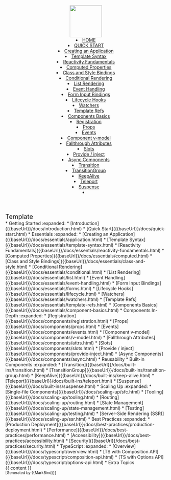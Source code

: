 <head-bottom>
  <link rel="stylesheet" href="{{baseUrl}}/stylesheets/main.css">
</head-bottom>

<header sticky>
  <navbar type="dark">
    <a slot="brand" href="{{baseUrl}}/index.html" title="Home" class="navbar-brand"><img src="{{baseUrl}}/images/vue_logo.png" width="100"/></a>
    <li><a href="{{baseUrl}}/index.html" class="nav-link">HOME</a></li>
    <li><a href="{{baseUrl}}/docs/quick-start.html" class="nav-link">QUICK START</a></li>
    <dropdown header="ESSENTIALS" class="nav-link">
      <li><a href="{{baseUrl}}/docs/essentials/application.html" class="dropdown-item">Creating an Application</a></li>
      <li><a href="{{baseUrl}}/docs/essentials/template-syntax.html" class="dropdown-item">Template Syntax</a></li>
      <li><a href="{{baseUrl}}/docs/essentials/reactivity-fundamentals.html" class="dropdown-item">Reactivity Fundamentals</a></li>
      <li><a href="{{baseUrl}}/docs/essentials/computed.html" class="dropdown-item">Computed Properties</a></li>
      <li><a href="{{baseUrl}}/docs/essentials/class-and-style.html" class="dropdown-item">Class and Style Bindings</a></li>
      <li><a href="{{baseUrl}}/docs/essentials/conditional.html" class="dropdown-item">Conditional Rendering</a></li>
      <li><a href="{{baseUrl}}/docs/essentials/list.html" class="dropdown-item">List Rendering</a></li>
      <li><a href="{{baseUrl}}/docs/essentials/event-handling.html" class="dropdown-item">Event Handling</a></li>
      <li><a href="{{baseUrl}}/docs/essentials/forms.html" class="dropdown-item">Form Input Bindings</a></li>
      <li><a href="{{baseUrl}}/docs/essentials/lifecycle.html" class="dropdown-item">Lifecycle Hooks</a></li>
      <li><a href="{{baseUrl}}/docs/essentials/watchers.html" class="dropdown-item">Watchers</a></li>
      <li><a href="{{baseUrl}}/docs/essentials/template-refs.html" class="dropdown-item">Template Refs</a></li>
      <li><a href="{{baseUrl}}/docs/essentials/component-basics.html" class="dropdown-item">Components Basics</a></li>
    </dropdown>
    <dropdown header="COMPONENTS" class="nav-link">
      <li><a href="{{baseUrl}}/docs/components/registration.html" class="dropdown-item">Registration</a></li>
      <li><a href="{{baseUrl}}/docs/components/props.html" class="dropdown-item">Props</a></li>
      <li><a href="{{baseUrl}}/docs/components/events.html" class="dropdown-item">Events</a></li>
      <li><a href="{{baseUrl}}/docs/components/v-model.html" class="dropdown-item">Component v-model</a></li>
      <li><a href="{{baseUrl}}/docs/components/attrs.html" class="dropdown-item">Fallthrough Attributes</a></li>
      <li><a href="{{baseUrl}}/docs/components/slots.html" class="dropdown-item">Slots</a></li>
      <li><a href="{{baseUrl}}/docs/components/provide-inject.html" class="dropdown-item">Provide / inject</a></li>
      <li><a href="{{baseUrl}}/docs/components/async.html" class="dropdown-item">Async Components</a></li>
      <li><a href="{{baseUrl}}/docs/built-ins/transition.html" class="dropdown-item">Transition</a></li>
      <li><a href="{{baseUrl}}/docs/built-ins/transition-group.html" class="dropdown-item">TransitionGroup</a></li>
      <li><a href="{{baseUrl}}/docs/built-ins/keep-alive.html" class="dropdown-item">KeepAlive</a></li>
      <li><a href="{{baseUrl}}/docs/built-ins/teleport.html" class="dropdown-item">Teleport</a></li>
      <li><a href="{{baseUrl}}/docs/built-ins/suspense.html" class="dropdown-item">Suspense</a></li>
    </dropdown>
    <li slot="right">
      <form class="navbar-form">
        <searchbar :data="searchData" placeholder="Search" :on-hit="searchCallback" menu-align-right></searchbar>
      </form>
    </li>
  </navbar>
</header>

<div id="flex-body">
  <nav id="site-nav">
    <div class="site-nav-top">
      <div class="fw-bold mb-2" style="font-size: 1.25rem;">Template</div>
    </div>
    <div class="nav-component slim-scroll">
      <site-nav>
<!-- * [Home :house:]({{ baseUrl }}/index.html) -->
* Getting Started :expanded:
  * [Introduction]({{baseUrl}}/docs/introduction.html)
  * [Quick Start]({{baseUrl}}/docs/quick-start.html)
* Essentials :expanded:
  * [Creating an Application]({{baseUrl}}/docs/essentials/application.html)
  * [Template Syntax]({{baseUrl}}/docs/essentials/template-syntax.html)
  * [Reactivity Fundamentals]({{baseUrl}}/docs/essentials/reactivity-fundamentals.html)
  * [Computed Properties]({{baseUrl}}/docs/essentials/computed.html)
  * [Class and Style Bindings]({{baseUrl}}/docs/essentials/class-and-style.html)
  * [Conditional Rendering]({{baseUrl}}/docs/essentials/conditional.html)
  * [List Rendering]({{baseUrl}}/docs/essentials/list.html)
  * [Event Handling]({{baseUrl}}/docs/essentials/event-handling.html)
  * [Form Input Bindings]({{baseUrl}}/docs/essentials/forms.html)
  * [Lifecycle Hooks]({{baseUrl}}/docs/essentials/lifecycle.html)
  * [Watchers]({{baseUrl}}/docs/essentials/watchers.html)
  * [Template Refs]({{baseUrl}}/docs/essentials/template-refs.html)
  * [Components Basics]({{baseUrl}}/docs/essentials/component-basics.html)
* Components In-Depth :expanded:
  * [Registration]({{baseUrl}}/docs/components/registration.html)
  * [Props]({{baseUrl}}/docs/components/props.html)
  * [Events]({{baseUrl}}/docs/components/events.html)
  * [Component v-model]({{baseUrl}}/docs/components/v-model.html)
  * [Fallthrough Attributes]({{baseUrl}}/docs/components/attrs.html)
  * [Slots]({{baseUrl}}/docs/components/slots.html)
  * [Provide / inject]({{baseUrl}}/docs/components/provide-inject.html)
  * [Async Components]({{baseUrl}}/docs/components/async.html)
* Reusability
* Built-in Components :expanded:
  * [Transition]({{baseUrl}}/docs/built-ins/transition.html)
  * [TransitionGroup]({{baseUrl}}/docs/built-ins/transition-group.html)
  * [KeepAlive]({{baseUrl}}/docs/built-ins/keep-alive.html)
  * [Teleport]({{baseUrl}}/docs/built-ins/teleport.html)
  * [Suspense]({{baseUrl}}/docs/built-ins/suspense.html)
* Scaling Up :expanded:
  * [Single-file Components]({{baseUrl}}/docs/scaling-up/sfc.html)
  * [Tooling]({{baseUrl}}/docs/scaling-up/tooling.html)
  * [Routing]({{baseUrl}}/docs/scaling-up/routing.html)
  * [State Management]({{baseUrl}}/docs/scaling-up/state-management.html)
  * [Testing]({{baseUrl}}/docs/scaling-up/testing.html)
  * [Server-Side Rendering (SSR)]({{baseUrl}}/docs/scaling-up/ssr.html)
* Best Practices :expanded:
  * [Production Deployment]({{baseUrl}}/docs/best-practices/production-deployment.html)
  * [Performance]({{baseUrl}}/docs/best-practices/performance.html)
  * [Accessibility]({{baseUrl}}/docs/best-practices/accessibility.html)
  * [Security]({{baseUrl}}/docs/best-practices/security.html)
* TypeScript :expanded:
  * [Overview]({{baseUrl}}/docs/typescript/overview.html)
  * [TS with Composition API]({{baseUrl}}/docs/typescript/composition-api.html)
  * [TS with Options API]({{baseUrl}}/docs/typescript/options-api.html)
* Extra Topics
      </site-nav>
    </div>
  </nav>
  <div id="content-wrapper">
    {{ content }}
  </div>
  <nav id="page-nav">
    <div class="nav-component slim-scroll">
      <page-nav />
    </div>
  </nav>
</div>

<footer>
  <!-- Support MarkBind by including a link to us on your landing page! -->
  <div class="text-center">
    <small>[Generated by {{MarkBind}}]</small>
  </div>
</footer>

